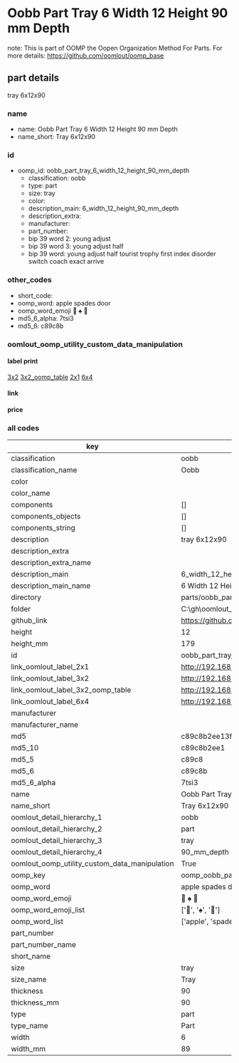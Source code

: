 # Oobb Part Tray 6 Width 12 Height 90 mm Depth  

note: This is part of OOMP the Oopen Organization Method For Parts. For more details: https://github.com/oomlout/oomp_base

##  part details
  



tray 6x12x90



### name
* name: Oobb Part Tray 6 Width 12 Height 90 mm Depth
* name_short: Tray 6x12x90 
### id
* oomp_id: oobb_part_tray_6_width_12_height_90_mm_depth
  * classification: oobb
  * type: part
  * size: tray
  * color: 
  * description_main: 6_width_12_height_90_mm_depth
  * description_extra: 
  * manufacturer: 
  * part_number: 
  * bip 39 word 2: young adjust
  * bip 39 word 3: young adjust half
  * bip 39 word: young adjust half tourist trophy first index disorder switch coach exact arrive

### other_codes
* short_code: 
* oomp_word: apple spades door
* oomp_word_emoji :apple: :spades: :door:
* md5_6_alpha: 7tsi3
* md5_6: c89c8b






### oomlout_oomp_utility_custom_data_manipulation
#### label print
[3x2](http://192.168.1.245:1112/?label=oomp%207tsi3)
[3x2_oomp_table](http://192.168.1.108:1112/?label=oomp%207tsi3)
[2x1](http://192.168.1.242:1112/?label=oomp%207tsi3)
[6x4](http://192.168.1.55:1112/?label=oomp%207tsi3)    

#### link

                              

#### price







### all codes 
| key | value |  
| --- | --- |  
| classification | oobb |  
| classification_name | Oobb |  
| color |  |  
| color_name |  |  
| components | [] |  
| components_objects | [] |  
| components_string | [] |  
| description | tray 6x12x90 |  
| description_extra |  |  
| description_extra_name |  |  
| description_main | 6_width_12_height_90_mm_depth |  
| description_main_name | 6 Width 12 Height 90 mm Depth |  
| directory | parts/oobb_part_tray_6_width_12_height_90_mm_depth |  
| folder | C:\gh\oomlout_oobb_version_4_generated_parts\parts\oobb_part_tray_6_width_12_height_90_mm_depth |  
| github_link | https://github.com/oomlout/oomlout_oomp_part_src/tree/main/parts/oobb_part_tray_6_width_12_height_90_mm_depth |  
| height | 12 |  
| height_mm | 179 |  
| id | oobb_part_tray_6_width_12_height_90_mm_depth |  
| link_oomlout_label_2x1 | http://192.168.1.242:1112/?label=oomp%207tsi3 |  
| link_oomlout_label_3x2 | http://192.168.1.245:1112/?label=oomp%207tsi3 |  
| link_oomlout_label_3x2_oomp_table | http://192.168.1.108:1112/?label=oomp%207tsi3 |  
| link_oomlout_label_6x4 | http://192.168.1.55:1112/?label=oomp%207tsi3 |  
| manufacturer |  |  
| manufacturer_name |  |  
| md5 | c89c8b2ee13f6e595df47e5ed0c0e7fa |  
| md5_10 | c89c8b2ee1 |  
| md5_5 | c89c8 |  
| md5_6 | c89c8b |  
| md5_6_alpha | 7tsi3 |  
| name | Oobb Part Tray 6 Width 12 Height 90 mm Depth |  
| name_short | Tray 6x12x90  |  
| oomlout_detail_hierarchy_1 | oobb |  
| oomlout_detail_hierarchy_2 | part |  
| oomlout_detail_hierarchy_3 | tray |  
| oomlout_detail_hierarchy_4 | 90_mm_depth |  
| oomlout_oomp_utility_custom_data_manipulation | True |  
| oomp_key | oomp_oobb_part_tray_6_width_12_height_90_mm_depth |  
| oomp_word | apple spades door |  
| oomp_word_emoji | :apple: :spades: :door: |  
| oomp_word_emoji_list | [':apple:', ':spades:', ':door:'] |  
| oomp_word_list | ['apple', 'spades', 'door'] |  
| part_number |  |  
| part_number_name |  |  
| short_name |  |  
| size | tray |  
| size_name | Tray |  
| thickness | 90 |  
| thickness_mm | 90 |  
| type | part |  
| type_name | Part |  
| width | 6 |  
| width_mm | 89 |  
